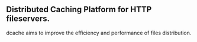 ## Distributed Caching Platform for HTTP fileservers.

dcache aims to improve the efficiency and performance of files distribution.
